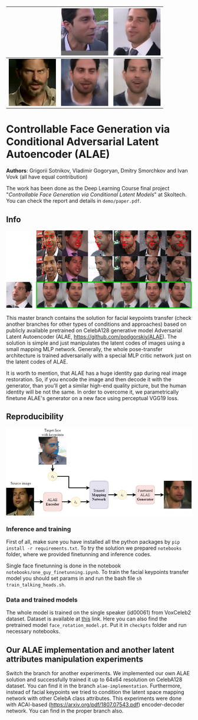 |   |![alt-text-2](demo/source_0.png "source")|![alt-text-4](demo/source_1.png "source")|
|:-:|:-:|:-:|
|![alt-text-1](demo/target.gif "target")|![alt-text-3](demo/result_0.gif "result")|![alt-text-5](demo/result_1.gif "result")|

# Controllable Face Generation via Conditional Adversarial Latent Autoencoder (ALAE)

**Authors**: Grigorii Sotnikov, Vladimir Gogoryan, Dmitry Smorchkov and Ivan Vovk (all have equal contribution)

The work has been done as the Deep Learning Course final project "*Controllable Face Generation via Conditional Latent Models*" at Skoltech. You can check the report and details in `demo/paper.pdf`.

## Info

![alt-text-6](demo/talking-heads-transfer.png "talking-heads-transfer")

This master branch contains the solution for facial keypoints transfer (check another branches for other types of conditions and approaches) based on publicly available pretrained on CelebA128 generative model Adversarial Latent Autoencoder (ALAE, https://github.com/podgorskiy/ALAE). The solution is simple and just manipulates the latent codes of images using a small mapping MLP network. Generally, the whole pose-transfer architecture is trained adversarially with a special MLP critic network just on the latent codes of ALAE.

It is worth to mention, that ALAE has a huge identity gap during real image restoration. So, if you encode the image and then decode it with the generator, than you'll get a similar high-end quality picture, but the human identity will be not the same. In order to overcome it, we parametrically finetune ALAE's generator on a new face using perceptual VGG19 loss.

## Reproducibility

![alt-text-7](demo/talking-heads.png "talking-heads-inference")

### Inference and training

First of all, make sure you have installed all the python packages by `pip install -r requirements.txt`. To try the solution we prepared `notebooks` folder, where we provided finetunning and inference codes.

Single face finetunning is done in the notebook `notebooks/one_guy_finetunning.ipynb`. To train the facial keypoints transfer model you should set params in and run the bash file `sh train_talking_heads.sh`.

### Data and trained models

The whole model is trained on the single speaker (id00061) from VoxCeleb2 dataset. Dataset is available at [this](https://drive.google.com/drive/folders/1T26YUSpa1RqU9mhgQhJj9M5jA3nDfZoV?usp=sharing) link. Here you can also find the pretrained model `face_rotation_model.pt`. Put it in `checkpts` folder and run necessary notebooks.

## Our ALAE implementation and another latent attributes manipulation experiments

Switch the branch for another experiments. We implemented our own ALAE solution and successfully trained it up to 64x64 resolution on CelebA128 dataset. You can find it in the branch `alae-implementation`. Furthermore, instead of facial keypoints we tried to condition the latent space mapping network with other CelebA class attributes. This experiments were done with ACAI-based (https://arxiv.org/pdf/1807.07543.pdf) encoder-decoder network. You can find in the proper branch also.
